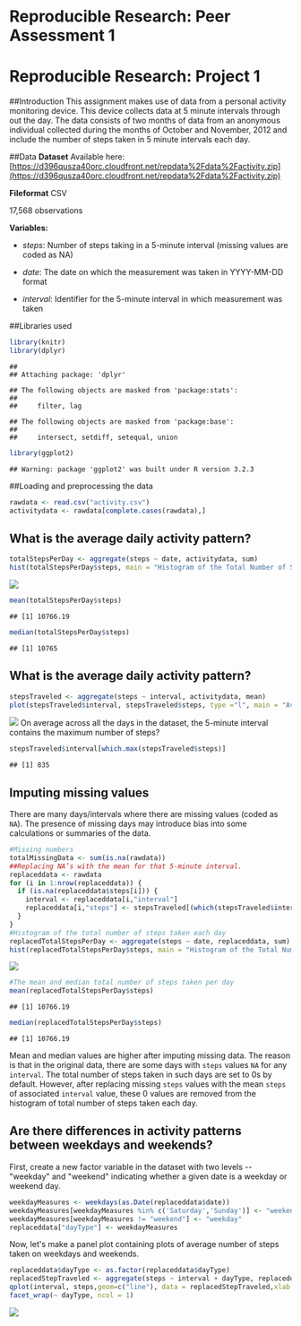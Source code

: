 # Reproducible Research: Peer Assessment 1
# Reproducible Research: Project 1

##Introduction
This assignment makes use of data from a personal activity monitoring device. This device collects data at 5 minute intervals through out the day. The data consists of two months of data from an anonymous individual collected during the months of October and November, 2012 and include the number of steps taken in 5 minute intervals each day.

##Data
**Dataset** Available here: [https://d396qusza40orc.cloudfront.net/repdata%2Fdata%2Factivity.zip](https://d396qusza40orc.cloudfront.net/repdata%2Fdata%2Factivity.zip)

**Fileformat** CSV

17,568 observations

**Variables:**

* _steps_: Number of steps taking in a 5-minute interval (missing values are coded as NA)

* _date_: The date on which the measurement was taken in YYYY-MM-DD format

* _interval_: Identifier for the 5-minute interval in which measurement was taken



##Libraries used 

```r
library(knitr)
library(dplyr)
```

```
## 
## Attaching package: 'dplyr'
```

```
## The following objects are masked from 'package:stats':
## 
##     filter, lag
```

```
## The following objects are masked from 'package:base':
## 
##     intersect, setdiff, setequal, union
```

```r
library(ggplot2)
```

```
## Warning: package 'ggplot2' was built under R version 3.2.3
```
##Loading and preprocessing the data

```r
rawdata <- read.csv("activity.csv")
activitydata <- rawdata[complete.cases(rawdata),]
```
## What is the average daily activity pattern?

```r
totalStepsPerDay <- aggregate(steps ~ date, activitydata, sum)
hist(totalStepsPerDay$steps, main = "Histogram of the Total Number of Steps Taken Each Day", xlab = "Total Number of Steps Taken a Day")
```

![](PA1_template_files/figure-html/unnamed-chunk-3-1.png)

```r
mean(totalStepsPerDay$steps)
```

```
## [1] 10766.19
```

```r
median(totalStepsPerDay$steps)
```

```
## [1] 10765
```
## What is the average daily activity pattern?

```r
stepsTraveled <- aggregate(steps ~ interval, activitydata, mean)
plot(stepsTraveled$interval, stepsTraveled$steps, type ="l", main = "Average Number of Steps Traveled", xlab = "Interval", ylab = "Average Number of Steps")
```

![](PA1_template_files/figure-html/unnamed-chunk-4-1.png)
On average across all the days in the dataset, the 5-minute interval contains
the maximum number of steps?

```r
stepsTraveled$interval[which.max(stepsTraveled$steps)]
```

```
## [1] 835
```
## Imputing missing values
There are many days/intervals where there are missing values (coded as `NA`). The presence of missing days may introduce bias into some calculations or summaries of the data.

```r
#Missing numbers
totalMissingData <- sum(is.na(rawdata))
##Replacing NA’s with the mean for that 5-minute interval.
replaceddata <- rawdata
for (i in 1:nrow(replaceddata)) {
  if (is.na(replaceddata$steps[i])) {
    interval <- replaceddata[i,"interval"]
    replaceddata[i,"steps"] <- stepsTraveled[(which(stepsTraveled$interval == interval)),"steps"]
  }
}
#Histogram of the total number of steps taken each day
replacedTotalStepsPerDay <- aggregate(steps ~ date, replaceddata, sum)
hist(replacedTotalStepsPerDay$steps, main = "Histogram of the Total Number of Steps Taken Each Day (Replaced Data)", xlab = "Total Number of Steps Taken a Day")
```

![](PA1_template_files/figure-html/unnamed-chunk-6-1.png)

```r
#The mean and median total number of steps taken per day
mean(replacedTotalStepsPerDay$steps)
```

```
## [1] 10766.19
```

```r
median(replacedTotalStepsPerDay$steps)
```

```
## [1] 10766.19
```
Mean and median values are higher after imputing missing data. The reason is
that in the original data, there are some days with `steps` values `NA` for 
any `interval`. The total number of steps taken in such days are set to 0s by
default. However, after replacing missing `steps` values with the mean `steps`
of associated `interval` value, these 0 values are removed from the histogram
of total number of steps taken each day.
## Are there differences in activity patterns between weekdays and weekends?
First, create a new factor variable in the dataset with two levels -- "weekday" and "weekend" indicating whether a given date is a weekday or weekend day.

```r
weekdayMeasures <- weekdays(as.Date(replaceddata$date))
weekdayMeasures[weekdayMeasures %in% c('Saturday','Sunday')] <- "weekend"
weekdayMeasures[weekdayMeasures != "weekend"] <- "weekday"
replaceddata["dayType"] <- weekdayMeasures
```
Now, let's make a panel plot containing plots of average number of steps taken
on weekdays and weekends.

```r
replaceddata$dayType <- as.factor(replaceddata$dayType)
replacedStepTraveled <- aggregate(steps ~ interval + dayType, replaceddata, mean)
qplot(interval, steps,geom=c("line"), data = replacedStepTraveled,xlab = "Interval", ylab = "Number of steps", main = "") +
facet_wrap(~ dayType, ncol = 1)
```

![](PA1_template_files/figure-html/unnamed-chunk-8-1.png)

